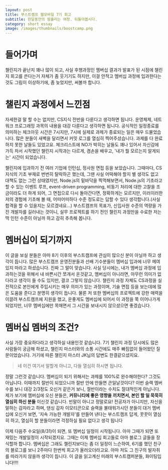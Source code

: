 ```yaml
---
layout: post
title: 부스트캠프 웹모바일 7기 회고
subtitle: 한달동안의 땀흘리는 여정. 뒤돌아봅시다.
category: short essay
image: /images/thumbnails/boostcamp.png
---
```


# 들어가며

챌린지가 끝난지 꽤나 많이 되고, 사실 후행과정인 멤버십 결과가 발표가 된 시점에 챌린지 회고를 쓴다는거 자체가 좀 웃기기도 하지만, 이걸 안적고 멤버십 과정에 입과한다는 것도 그림이 이상하기에, 좀 늦었지만, 써볼까 합니다.

# 챌린지 과정에서 느낀점

자세한걸 말 할 수는 없지만, CS지식 전반을 다룬다고 생각하면 됩니다. 운영체제, 네트워크 프로그래밍 과목의 내용을 대강 다룬다고 생각하면 됩니다. 공식적인 일정종료를 의미하는 체크아웃 시간은 7시지만, 7시에 실제로 과제가 종료되는 일은 매우 드물었습니다. 많은 분들이 새벽을 달리면서 커밋 로그를 열심히 찍어주셨습니다. 과제를 다 완료하지 못한 날들도 있었고요. 체크리스트에 NO가 박히는 날들도 꽤나 있어서 자신감에 가득 차서 시작했던 챌린지 시작과는 다르게, 겸손을 배우고, '내가 뭘 모르는지 알게되는' 시간이 되었습니다.

챌린지에 입과하기 전 여러 기업에 인턴십, 정사원 면접 등을 보았습니다. 그때마다, CS지식의 기초 부재로 번번히 탈락하곤 했는데, 그땐 사실 어떡해야 할지 별 생각도 없고 대책도 없는 그런 상태였지만, Node.js의 밑바닥을 찍먹해보면서, Node.js의 기초라고 할 수 있는 이벤트 루프, event-driven programming, 비동기 처리에 대한 고찰을 조금이라도 더 하게 되어, 그 면접으로 다시 돌아간다면, 정확하게는 모르지만, 이러이러한 저의 경험에 기초해 볼 때, 어떠어떠하다 수준 정도로는 답할 수 있다 생각합니다.(사실 합격을 할 수 있을지는 모르겠네요...) 부스트캠프의 목표가, 신입사원 수준의 역량을 가진 개발자를 길러내는 것이니, 실무 프로젝트를 하기 전인 챌린지 과정만을 수료한 저는 딱 인턴 수준이 아닐까 하고 감히 추측해 봅니다.

# 멤버십이 되기까지

이 글을 보실 분들은 아마 8기 이후의 부스트캠프에 관심이 많으신 분이 아닐까 하고 생각이 듭니다. 많은 부스트캠프 운영진분들과 선배 기수분들이 멤버십 입과에 너무 메여있지 마라고 하셨습니다. 진짜 그 말이 맞습니다. 사실 당시에는, 내가 멤버십 과정에 입과하는것을 위해서 내 바쁜시간 쪼개서 온것같고, 멤버십이 아니라면, 아무런 의미가 없다라고 생각이 들 수도 있지만, 결코 그렇지 않습니다. 챌린지 과정 자체도 CS과정을 실전적으로 본인에게 주입시키는 매우 의미가 있는 과정이며, 기술 면접 등을 보는데에 많은 도움을 준다고 분명히 생각이 듭니다. 물론 저 또한 멤버십의 프로젝트에 강한 매력을 이끌려 부스트캠프에 지원을 했고, 운좋게도 멤버십에 되어서 이 과정을 쭉 이어나가게 되었지만, 너무 멤버십에만 목매면서 그 시간을 보내시지 않으셨으면 좋겠습니다.

# 멤버십 멤버의 조건?

사실 가장 중요하다라고 생각하실 내용인것 같습니다. 7기 챌린지 과정 당시에도 많은 사람들이 궁금해 하셨고, 챌린지 마스터와의 소통 시간에도 매주 빠짐없이 들어왔던 질문이었습니다. 거기에 따른 챌린지 마스터 JK님의 답변도 한결같으셨지요.

> 네 이건 여기서 말할게 아니고, 다들 열심히 하시면 됩니다.

정말 그런것 같습니다. 멤버십이 되기 위해서는 과제를 100%로 완수해야한다? 그것도 아닙니다. 이때까지 절반이 되었으니까 절반 안에 안들면 큰일날것이다? 이번 슬랙 멤버수를 보니 대강 2/3정도 오신거 같은거 보니, 절반이라는 수치도 절대적인게 아닙니다. 제가 보기에 멤버십에 오신 분들은, **커뮤니티에 좋은 영향을 끼치면서, 본인 할 일 묵묵히 열심히 하신 분들** 이신것 같습니다. 빈말이 아니고 정말로요! 전공자가 아니지만, 자신을 말하는 감자라고 하며, 댄싱 감자 이모티콘으로 슬랙을 불태워가시던 분들이 대거 멤버십에 오신거 보면, '지속 가능한 개발자'를 만들어 낸다는 부스트캠프 답게, 꿋꿋이 열심히 하고, 열심히 할 분들이라면 걱정하실 필요 없다고 생각 됩니다

이제 다음주 수요일(8/31)이 되면, 또 멤버십 일정이 시작됩니다. 아마 그때가 되면 또 재밌는 개발일정이 시작되겠지요. 그때는 이제 멤버십 회고들로 아마 블로그 글들을 장식할까 합니다. 멤버십은 그래도 챌린지보다는 좀 더 일정이 느슨하여, 6기를 했던 친구의 블로그를 보니 2주마다 한번씩 회고가 올러오더라고요. 아마 저도 그 친구의 발자취를 따라가지 않을까 생각이 듭니다. 이 글을 읽고계신 미래의 부스트캠퍼분들, 화이팅입니다!!!!
